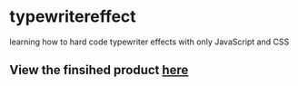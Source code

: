 # typewritereffect
learning how to hard code typewriter effects with only JavaScript and CSS

## View the finsihed product [here](https://jdublu416.github.io/typewritereffect/)
